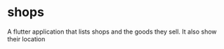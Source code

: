 # shops
A flutter application that lists shops and the goods they sell. It also show their location
